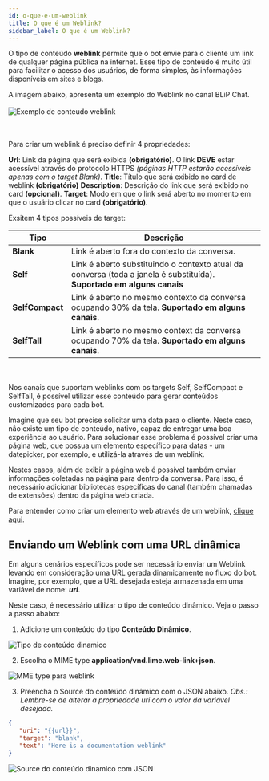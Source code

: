 ```yaml
---
id: o-que-e-um-weblink
title: O que é um Weblink?
sidebar_label: O que é um Weblink?
---
```


O tipo de conteúdo **weblink** permite que o bot envie para o cliente um link de qualquer página pública na internet. Esse tipo de conteúdo é muito útil para facilitar o acesso dos usuários, de forma simples, às informações disponíveis em sites e blogs.

A imagem abaixo, apresenta um exemplo do Weblink no canal BLiP Chat. <br><br> ![Exemplo de conteudo weblink](/img/builder/builder-o-que-e-um-weblink-1.png)

<br><br> Para criar um weblink é preciso definir 4 propriedades:

**Url**: Link da página que será exibida **(obrigatório)**. O link **DEVE** estar acessível através do protocolo HTTPS *(páginas HTTP estarão acessíveis apenas com o target Blank)*. **Title**: Título que será exibido no card de weblink **(obrigatório)** **Description**: Descrição do link que será exibido no card **(opcional)**. **Target**: Modo em que o link será aberto no momento em que o usuário clicar no card **(obrigatório)**.

Exsitem 4 tipos possíveis de target:

| Tipo            | Descrição                                                                                                             |
| --------------- | --------------------------------------------------------------------------------------------------------------------- |
| **Blank**       | Link é aberto fora do contexto da conversa.                                                                           |
| **Self**        | Link é aberto substituindo o contexto atual da conversa (toda a janela é substituída). **Suportado em alguns canais** |
| **SelfCompact** | Link é aberto no mesmo contexto da conversa ocupando 30% da tela. **Suportado em alguns canais**.                     |
| **SelfTall**    | Link é aberto no mesmo context da conversa ocupando 70% da tela. **Suportado em alguns canais**.                      |

<br><br>Nos canais que suportam weblinks com os targets Self, SelfCompact e SelfTall, é possível utilizar esse conteúdo para gerar conteúdos customizados para cada bot.

Imagine que seu bot precise solicitar uma data para o cliente. Neste caso, nâo existe um tipo de conteúdo, nativo, capaz de entregar uma boa experiência ao usuário. Para solucionar esse problema é possível criar uma página web, que possua um elemento específico para datas - um datepicker, por exemplo, e utilizá-la através de um weblink.

Nestes casos, além de exibir a página web é possível também enviar informações coletadas na página para dentro da conversa. Para isso, é necessário adicionar bibliotecas específicas do canal (também chamadas de extensões) dentro da página web criada.

Para entender como criar um elemento web através de um weblink, [clique aqui](https://help.blip.ai/hc/pt-br/articles/360015427252-Criando-um-elemento-web-atrav%C3%A9s-de-um-weblink-no-BLiP-Chat?).

## Enviando um Weblink com uma URL dinâmica
Em alguns cenários específicos pode ser necessário enviar um Weblink levando em consideração uma URL gerada dinamicamente no fluxo do bot. Imagine, por exemplo, que a URL desejada esteja armazenada em uma variável de nome: **_url_**.

Neste caso, é necessário utilizar o tipo de conteúdo dinâmico. Veja o passo a passo abaixo:

1. Adicione um conteúdo do tipo **Conteúdo Dinâmico**.

![Tipo de conteúdo dinamico](/img/builder/builder-o-que-e-um-weblink-2.png)

2. Escolha o MIME type **application/vnd.lime.web-link+json**.

![MME type para weblink](/img/builder/builder-o-que-e-um-weblink-3.png)

3. Preencha o Source do conteúdo dinâmico com o JSON abaixo. *Obs.: Lembre-se de alterar a propriedade uri com o valor da variável desejada.*

```json
{
   "uri": "{{url}}",
   "target": "blank",
   "text": "Here is a documentation weblink"
}
```

![Source do conteúdo dinamico com JSON](/img/builder/builder-o-que-e-um-weblink-4.png)

